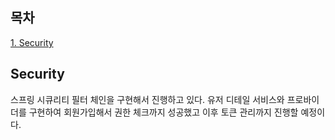 ## 목차
[1. Security](#security)   

## Security
스프링 시큐리티 필터 체인을 구현해서 진행하고 있다. 유저 디테일 서비스와 프로바이더를 구현하여 회원가입해서 권한 체크까지 성공했고 이후 토큰 관리까지 진행할 예정이다.